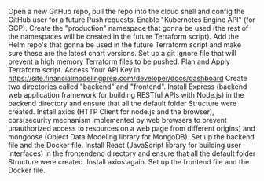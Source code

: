 Open a new GitHub repo, pull the repo into the cloud shell and config the GitHub user for a future Push requests.
Enable "Kubernetes Engine API" (for GCP).
Create the "production" namespace that gonna be used (the rest of the namespaces will be created in the future Terraform script).
Add the Helm repo's that gonna be used in the future Terraform script and make sure these are the latest chart versions.
Set up a git ignore file that will prevent a high memory Terraform files to be pushed. 
Plan and Apply Terraform script.
Access Your API Key in https://site.financialmodelingprep.com/developer/docs/dashboard
Create two directories called "backend" and "frontend".
Install Express (backend web application framework for building RESTful APIs with Node.js) in the backend directory and ensure that all the default folder Structure were created.
Install axios (HTTP Client for node.js and the browser), cors(security mechanism implemented by web browsers to prevent unauthorized access to resources on a web page from different origins) and mongoose (Object Data Modeling library for MongoDB).
Set up the backend file and the Docker file.
Install React (JavaScript library for building user interfaces) in the frontendend directory and ensure that all the default folder Structure were created.
Install axios again.
Set up the frontend file and the Docker file.
